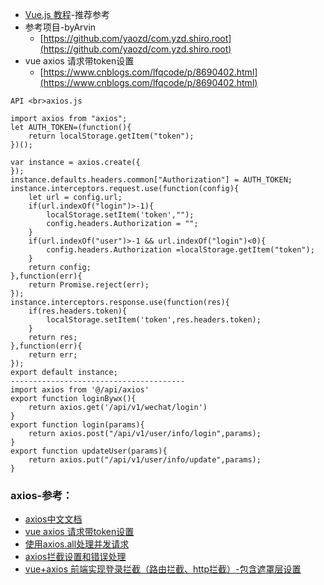 - [Vue.js 教程](https://www.runoob.com/vue2/vue-tutorial.html)-推荐参考
- 参考项目-byArvin
    - [https://github.com/yaozd/com.yzd.shiro.root](https://github.com/yaozd/com.yzd.shiro.root)
- vue axios 请求带token设置
    - [https://www.cnblogs.com/lfqcode/p/8690402.html](https://www.cnblogs.com/lfqcode/p/8690402.html)
```
API <br>axios.js
 
import axios from "axios";
let AUTH_TOKEN=(function(){
    return localStorage.getItem("token");
})();
 
var instance = axios.create({
});
instance.defaults.headers.common["Authorization"] = AUTH_TOKEN;
instance.interceptors.request.use(function(config){
    let url = config.url;
    if(url.indexOf("login")>-1){
        localStorage.setItem('token',"");
        config.headers.Authorization = "";
    }
    if(url.indexOf("user")>-1 && url.indexOf("login")<0){
        config.headers.Authorization =localStorage.getItem("token");
    }
    return config;
},function(err){
    return Promise.reject(err);
});
instance.interceptors.response.use(function(res){
    if(res.headers.token){
        localStorage.setItem('token',res.headers.token);
    }
    return res;
},function(err){
    return err;
});
export default instance;
---------------------------------------
import axios from '@/api/axios'
export function loginBywx(){
    return axios.get('/api/v1/wechat/login')    
}
export function login(params){
    return axios.post("/api/v1/user/info/login",params);
}
export function updateUser(params){
    return axios.put("/api/v1/user/info/update",params);
}
```
### axios-参考：
- [axios中文文档](https://www.jianshu.com/p/7a9fbcbb1114)
- [vue axios 请求带token设置](https://www.cnblogs.com/lfqcode/p/8690402.html)
- [使用axios.all处理并发请求](https://my.oschina.net/jamesview/blog/1860548)
- [axios拦截设置和错误处理](https://blog.csdn.net/sjn0503/article/details/74729300)
- [vue+axios 前端实现登录拦截（路由拦截、http拦截）-包含遮罩层设置](https://blog.csdn.net/wojiaomaxiaoqi/article/details/78558600)